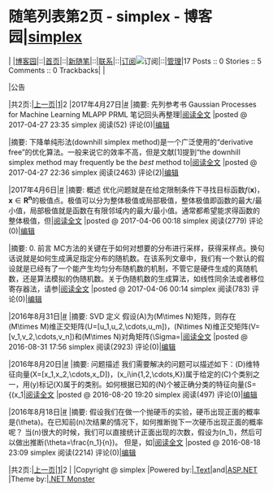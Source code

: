 
# 随笔列表第2页 - simplex - 博客园|[simplex](https://www.cnblogs.com/simplex/)
|
|[博客园](https://www.cnblogs.com/)|::|[首页](https://www.cnblogs.com/simplex/)|::|[新随笔](https://i.cnblogs.com/EditPosts.aspx?opt=1)|::|[联系](https://msg.cnblogs.com/send/simplex)|::|[订阅](https://www.cnblogs.com/simplex/rss)![订阅](//www.cnblogs.com/images/xml.gif)|::|[管理](https://i.cnblogs.com/)|17 				Posts ::				0 Stories				::				5 Comments				::				0 Trackbacks|
|

|公告

|共2页:|[上一页](https://www.cnblogs.com/simplex/default.html?page=1)|[1](https://www.cnblogs.com/simplex/default.html?page=1)|2
|2017年4月27日|[\#](https://www.cnblogs.com/simplex/archive/2017/04/27.html)
|摘要: 先列参考书 Gaussian Processes for Machine Learning MLAPP PRML 笔记回头再整理|[阅读全文](https://www.cnblogs.com/simplex/p/6777890.html)
|posted @ 2017-04-27 23:35 simplex 阅读(52) 评论(0)|[编辑](https://i.cnblogs.com/EditPosts.aspx?postid=6777890)

|摘要: 下降单纯形法(downhill simplex method)是一个广泛使用的“derivative free”的优化算法。一般来说它的效率不高，但是文献[1]提到“the downhill simplex method may frequently be the *best* method to|[阅读全文](https://www.cnblogs.com/simplex/p/6777705.html)
|posted @ 2017-04-27 22:36 simplex 阅读(2463) 评论(2)|[编辑](https://i.cnblogs.com/EditPosts.aspx?postid=6777705)

|2017年4月6日|[\#](https://www.cnblogs.com/simplex/archive/2017/04/06.html)
|摘要: 概述 优化问题就是在给定限制条件下寻找目标函数$f(\mathbf{x})，\mathbf{x}\in\mathbf{R}^{\mathbf{n}}$的极值点。极值可以分为整体极值或局部极值，整体极值即函数的最大/最小值，局部极值就是函数在有限邻域内的最大/最小值。通常都希望能求得函数的整体极值，但|[阅读全文](https://www.cnblogs.com/simplex/p/6671343.html)
|posted @ 2017-04-06 00:18 simplex 阅读(2779) 评论(0)|[编辑](https://i.cnblogs.com/EditPosts.aspx?postid=6671343)

|摘要: 0. 前言 MC方法的关键在于如何对想要的分布进行采样，获得采样点。换句话说就是如何生成满足指定分布的随机数。在该系列文章中，我们有一个默认的假设就是已经有了一个能产生均匀分布随机数的机制，不管它是硬件生成的真随机数，还是算法模拟的伪随机数。关于伪随机数的生成算法，如线性同余法或者移位寄存器法，请参|[阅读全文](https://www.cnblogs.com/simplex/p/6671337.html)
|posted @ 2017-04-06 00:14 simplex 阅读(783) 评论(0)|[编辑](https://i.cnblogs.com/EditPosts.aspx?postid=6671337)

|2016年8月31日|[\#](https://www.cnblogs.com/simplex/archive/2016/08/31.html)
|摘要: SVD 定义 假设\(A\)为\(M\times N\)矩阵，则存在\(M\times M\)维正交矩阵\(U=[u_1,u_2,\cdots,u_m]\)，\(N\times N\)维正交矩阵\(V=[v_1,v_2,\cdots,v_n]\)和\(M\times N\)对角矩阵\(\Sigma=|[阅读全文](https://www.cnblogs.com/simplex/p/5826999.html)
|posted @ 2016-08-31 17:56 simplex 阅读(2923) 评论(0)|[编辑](https://i.cnblogs.com/EditPosts.aspx?postid=5826999)

|2016年8月20日|[\#](https://www.cnblogs.com/simplex/archive/2016/08/20.html)
|摘要: 问题描述 我们需要解决的问题可以描述如下：\(D\)维特征向量\(X=[x_1,x_2,\cdots,x_D]\)，\(x_i\in{1,2,\cdots,K}\)属于给定的\(C\)个类别之一，用\(y\)标记\(X\)属于的类别。如何根据已知的\(N\)个被正确分类的特征向量\(S=\{(x_1|[阅读全文](https://www.cnblogs.com/simplex/p/5791059.html)
|posted @ 2016-08-20 19:20 simplex 阅读(497) 评论(0)|[编辑](https://i.cnblogs.com/EditPosts.aspx?postid=5791059)

|2016年8月18日|[\#](https://www.cnblogs.com/simplex/archive/2016/08/18.html)
|摘要: 假设我们在做一个抛硬币的实验，硬币出现正面的概率是\(\theta\)。在已知前\(n\)次结果的情况下，如何推断抛下一次硬币出现正面的概率呢？ 当\(n\)很大的时候，我们可以直接统计正面出现的次数，假设为\(n_1\)，然后可以做出推断\(\theta=\frac{n_1}{n}\)。 但是，如|[阅读全文](https://www.cnblogs.com/simplex/p/5785874.html)
|posted @ 2016-08-18 23:09 simplex 阅读(2214) 评论(0)|[编辑](https://i.cnblogs.com/EditPosts.aspx?postid=5785874)

|共2页:|[上一页](https://www.cnblogs.com/simplex/default.html?page=1)|[1](https://www.cnblogs.com/simplex/default.html?page=1)|2
|
|Copyright @
	simplex
|Powered by:|[.Text](http://scottwater.com/blog)|and|[ASP.NET](http://asp.net)
|Theme by:|[.NET Monster](http://www.DotNetMonster.com)
